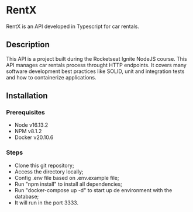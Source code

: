 # RentX

RentX is an API developed in Typescript for car rentals.

## Description

This API is a project built during the Rocketseat Ignite NodeJS course. This API manages car rentals process throught HTTP endpoints. It covers many software development best practices like SOLID, unit and integration tests and how to containerize applications.

## Installation

### Prerequisites
- Node v16.13.2
- NPM v8.1.2
- Docker v20.10.6

### Steps
- Clone this git repository;
- Access the directory locally;
- Config .env file based on .env.example file;
- Run "npm install" to install all dependencies;
- Run "docker-compose up -d" to start up de environment with the database;
- It will run in the port 3333.
